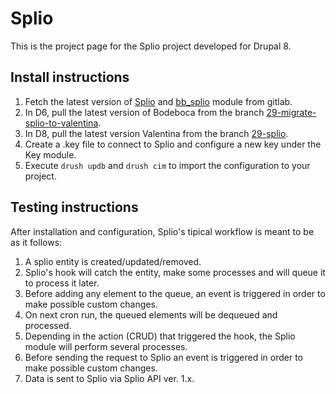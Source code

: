 # Splio

This is the project page for the Splio project developed for Drupal 8.

## Install instructions

1. Fetch the latest version of [Splio](https://gitlab.bodeboca.com/itguys/splio) and [bb_splio](https://gitlab.bodeboca.com/itguys/bb_splio) module from gitlab.
2. In D6, pull the latest version of Bodeboca from the branch [29-migrate-splio-to-valentina](https://gitlab.bodeboca.com/bodeboca/bodeboca/tree/29-migrate-splio-to-valentina).
3. In D8, pull the latest version Valentina from the branch [29-splio](https://gitlab.bodeboca.com/bodeboca/valentina/tree/29-splio).
4. Create a .key file to connect to Splio and configure a new key under the Key module.
5. Execute `drush updb` and `drush cim` to import the configuration to your project.

## Testing instructions

After installation and configuration, Splio's tipical workflow is meant to be as it follows:

1. A splio entity is created/updated/removed.
2. Splio's hook will catch the entity, make some processes and will queue it to process it later.
3. Before adding any element to the queue, an event is triggered in order to make possible custom changes.
3. On next cron run, the queued elements will be dequeued and processed.
4. Depending in the action (CRUD) that triggered the hook, the Splio module will perform several processes.
5. Before sending the request to Splio an event is triggered in order to make possible custom changes.
6. Data is sent to Splio via Splio API ver. 1.x.